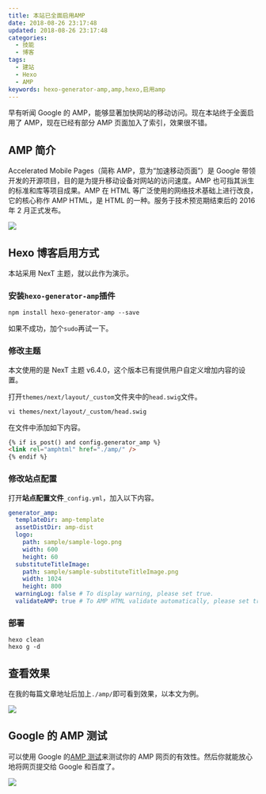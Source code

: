 ```yaml
---
title: 本站已全面启用AMP
date: 2018-08-26 23:17:48
updated: 2018-08-26 23:17:48
categories:
  - 技能
  - 博客
tags:
  - 建站
  - Hexo
  - AMP
keywords: hexo-generator-amp,amp,hexo,启用amp
---
```


早有听闻 Google 的 AMP，能够显著加快网站的移动访问。现在本站终于全面启用了 AMP，现在已经有部分 AMP 页面加入了索引，效果很不错。

<!--more-->

## AMP 简介

Accelerated Mobile Pages（简称 AMP，意为“加速移动页面”）是 Google 带领开发的开源项目，目的是为提升移动设备对网站的访问速度。AMP 也可指其派生的标准和库等项目成果。AMP 在 HTML 等广泛使用的网络技术基础上进行改良，它的核心称作 AMP HTML，是 HTML 的一种。服务于技术预览期结束后的 2016 年 2 月正式发布。

![](https://img.iszy.cc/20190318213401.png)

## Hexo 博客启用方式

本站采用 NexT 主题，就以此作为演示。

### 安装`hexo-generator-amp`插件

```shell
npm install hexo-generator-amp --save
```

如果不成功，加个`sudo`再试一下。

### 修改主题

本文使用的是 NexT 主题 v6.4.0，这个版本已有提供用户自定义增加内容的设置。

打开`themes/next/layout/_custom`文件夹中的`head.swig`文件。

```shell
vi themes/next/layout/_custom/head.swig
```

在文件中添加如下内容。

```html
{% if is_post() and config.generator_amp %}
<link rel="amphtml" href="./amp/" />
{% endif %}
```

### 修改站点配置

打开**站点配置文件**`_config.yml`，加入以下内容。

```yml
generator_amp:
  templateDir: amp-template
  assetDistDir: amp-dist
  logo:
    path: sample/sample-logo.png
    width: 600
    height: 60
  substituteTitleImage:
    path: sample/sample-substituteTitleImage.png
    width: 1024
    height: 800
  warningLog: false # To display warning, please set true.
  validateAMP: true # To AMP HTML validate automatically, please set true.
```

### 部署

```
hexo clean
hexo g -d
```

## 查看效果

在我的每篇文章地址后加上`./amp/`即可看到效果，以本文为例。

![](https://img.iszy.cc/20190318213417.png)

## Google 的 AMP 测试

可以使用 Google 的[AMP 测试](https://search.google.com/test/amp)来测试你的 AMP 网页的有效性。然后你就能放心地将网页提交给 Google 和百度了。

![](https://img.iszy.cc/20190318213428.png)
